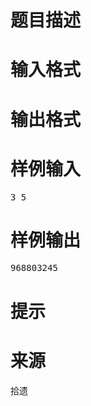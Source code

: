 

# 题目描述



# 输入格式



# 输出格式



# 样例输入


<pre>3 5
</pre>

# 样例输出


<pre>968803245
</pre>

# 提示



# 来源


<p>
拾遗
</p>
